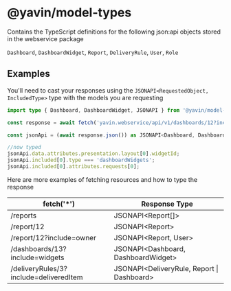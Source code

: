 # @yavin/model-types

Contains the TypeScript definitions for the following json:api objects stored in the webservice package

`Dashboard`, `DashboardWidget`, `Report`, `DeliveryRule`, `User`, `Role`

## Examples

You'll need to cast your responses using the `JSONAPI<RequestedObject, IncludedType>` type with the models you are requesting

```ts
import type { Dashboard, DashboardWidget, JSONAPI } from '@yavin/model-types';

const response = await fetch('yavin.webservice/api/v1/dashboards/12?include=widgets');

const jsonApi = (await response.json()) as JSONAPI<Dashboard, DashboardWidget>;

//now typed
jsonApi.data.attributes.presentation.layout[0].widgetId;
jsonApi.included[0].type === 'dashboardWidgets';
jsonApi.included[0].attributes.requests[0];
```

Here are more examples of fetching resources and how to type the response

| fetch('\*')                            | Response Type                              |
| -------------------------------------- | ------------------------------------------ |
| /reports                               | JSONAPI<Report[]>                          |
| /report/12                             | JSONAPI\<Report>                           |
| /report/12?include=owner               | JSONAPI<Report, User>                      |
| /dashboards/13?include=widgets         | JSONAPI<Dashboard, DashboardWidget>        |
| /deliveryRules/3?include=deliveredItem | JSONAPI<DeliveryRule, Report \| Dashboard> |
